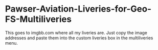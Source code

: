 # Pawser-Aviation-Liveries-for-Geo-FS-Multiliveries
This goes to imgbb.com where all my liveries are. Just copy the image addresses and paste them into the custom liveries box in the multiliveries menu.
